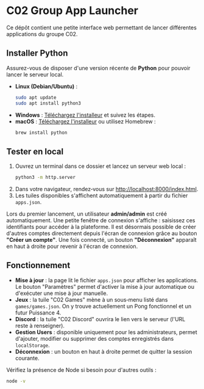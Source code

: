 # C02 Group App Launcher

Ce dépôt contient une petite interface web permettant de lancer différentes applications du groupe C02.

## Installer Python

Assurez-vous de disposer d'une version récente de **Python** pour pouvoir lancer le serveur local.

- **Linux (Debian/Ubuntu)** :
  ```bash
  sudo apt update
  sudo apt install python3
  ```
- **Windows** : [Téléchargez l'installeur](https://www.python.org/downloads/windows/) et suivez les étapes.
- **macOS** : [Téléchargez l'installeur](https://www.python.org/downloads/macos/) ou utilisez Homebrew :
  ```bash
  brew install python
  ```

## Tester en local

1. Ouvrez un terminal dans ce dossier et lancez un serveur web local :
   ```bash
   python3 -m http.server
   ```
2. Dans votre navigateur, rendez‑vous sur [http://localhost:8000/index.html](http://localhost:8000/index.html).
3. Les tuiles disponibles s'affichent automatiquement à partir du fichier `apps.json`.

Lors du premier lancement, un utilisateur **admin/admin** est créé automatiquement. Une petite fenêtre de connexion s'affiche : saisissez ces identifiants pour accéder à la plateforme.
Il est désormais possible de créer d'autres comptes directement depuis l'écran de connexion grâce au bouton **"Créer un compte"**. Une fois connecté, un bouton **"Déconnexion"** apparaît en haut à droite pour revenir à l'écran de connexion.

## Fonctionnement

- **Mise à jour** : la page lit le fichier `apps.json` pour afficher les applications. Le bouton "Paramètres" permet d'activer la mise à jour automatique ou d'exécuter une mise à jour manuelle.
- **Jeux** : la tuile "C02 Games" mène à un sous‑menu listé dans `games/games.json`. On y trouve actuellement un Pong fonctionnel et un futur Puissance 4.
- **Discord** : la tuile "C02 Discord" ouvrira le lien vers le serveur (l'URL reste à renseigner).
- **Gestion Users** : disponible uniquement pour les administrateurs, permet d'ajouter, modifier ou supprimer des comptes enregistrés dans `localStorage`.
- **Déconnexion** : un bouton en haut à droite permet de quitter la session courante.

Vérifiez la présence de Node si besoin pour d'autres outils :
```bash
node -v
```

